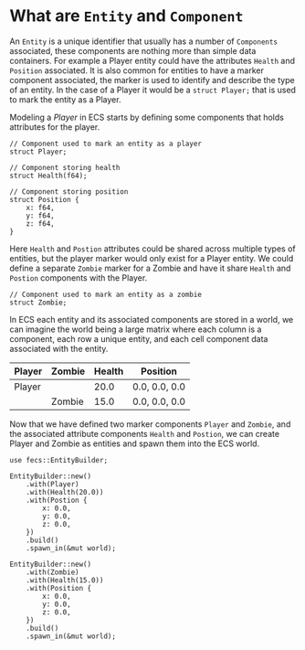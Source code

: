 # What are `Entity` and `Component`
An `Entity` is a unique identifier that usually has a number of `Components` associated, these components are nothing more than simple data containers. For example a Player entity could have the attributes `Health` and `Position` associated. It is also common for entities to have a marker component associated, the marker is used to identify and describe the type of an entity. In the case of a Player it would be a `struct Player;` that is used to mark the entity as a Player.

Modeling a *Player* in ECS starts by defining some components that holds attributes for the player.
```rust,noplaypen
// Component used to mark an entity as a player
struct Player;

// Component storing health
struct Health(f64);

// Component storing position
struct Position {
    x: f64,
    y: f64,
    z: f64,
}
```
Here `Health` and `Postion` attributes could be shared across multiple types of entities, but the player marker would only exist for a Player entity. We could define a separate `Zombie` marker for a Zombie and have it share `Health` and `Postion` components with the Player.
```rust,noplaypen
// Component used to mark an entity as a zombie
struct Zombie;
```
In ECS each entity and its associated components are stored in a world, we can imagine the world being a large matrix where each column is a component, each row a unique entity, and each cell component data associated with the entity.

| Player | Zombie | Health | Position      |
|--------|--------|--------|---------------|
| Player |        | 20.0   | 0.0, 0.0, 0.0 |
|        | Zombie | 15.0   | 0.0, 0.0, 0.0 |


Now that we have defined two marker components `Player` and `Zombie`, and the associated attribute components `Health` and `Postion`, we can create Player and Zombie as entities and spawn them into the ECS world.
```rust,noplaypen
use fecs::EntityBuilder;

EntityBuilder::new()
    .with(Player)
    .with(Health(20.0))
    .with(Postion {
        x: 0.0,
        y: 0.0,
        z: 0.0,
    })
    .build()
    .spawn_in(&mut world);

EntityBuilder::new()
    .with(Zombie)
    .with(Health(15.0))
    .with(Position {
        x: 0.0,
        y: 0.0,
        z: 0.0,
    })
    .build()
    .spawn_in(&mut world);
```

